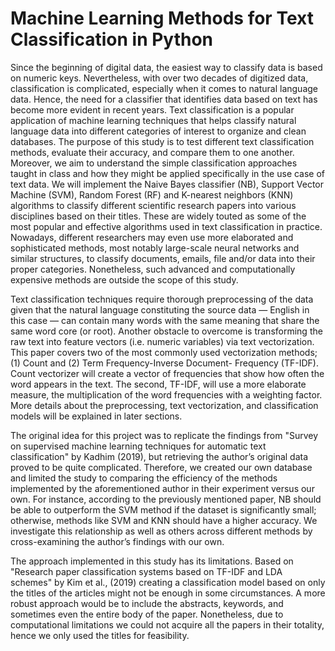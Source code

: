 # Machine Learning Methods for Text Classification in Python

Since the beginning of digital data, the easiest way to classify data is based on numeric keys. Nevertheless, with over two decades of digitized data, classification is complicated, especially when it comes to natural language data. Hence, the need for a classifier that identifies data based on text has become more evident in recent years. Text classification is a popular application of machine learning techniques that helps classify natural language data into different categories of interest to organize and clean databases. The purpose of this study is to test different text classification methods, evaluate their accuracy, and compare them to one another. Moreover, we aim to understand the simple classification approaches taught in class and how they might be applied specifically in the use case of text data. We will implement the Naive Bayes classifier (NB), Support Vector Machine (SVM), Random Forest (RF) and K-nearest neighbors (KNN) algorithms to classify different scientific research papers into various disciplines based on their titles. These are widely touted as some of the most popular and effective algorithms used in text classification in practice. Nowadays, different researchers may even use more elaborated and sophisticated methods, most notably large-scale neural networks and similar structures, to classify documents, emails, file and/or data into their proper categories. Nonetheless, such advanced and computationally expensive methods are outside the scope of this study.

Text classification techniques require thorough preprocessing of the data given that the natural language constituting the source data — English in this case — can contain many words with the same meaning that share the same word core (or root). Another obstacle to overcome is transforming the raw text into feature vectors (i.e. numeric variables) via text vectorization. This paper covers two of the most commonly used vectorization methods; (1) Count and (2) Term Frequency-Inverse Document- Frequency (TF-IDF). Count vectorizer will create a vector of frequencies that show how often the word appears in the text. The second, TF-IDF, will use a more elaborate measure, the multiplication of the word frequencies with a weighting factor. More details about the preprocessing, text vectorization, and classification models will be explained in later sections.

The original idea for this project was to replicate the findings from "Survey on supervised machine learning techniques for automatic text classification" by Kadhim (2019), but retrieving the author’s original data proved to be quite complicated. Therefore, we created our own database and limited the study to comparing the efficiency of the methods implemented by the aforementioned author in their experiment versus our own. For instance, according to the previously mentioned paper, NB should be able to outperform the SVM method if the dataset is significantly small; otherwise, methods like SVM and KNN should have a higher accuracy. We investigate this relationship as well as others across different methods by cross-examining the author’s findings with our own.

The approach implemented in this study has its limitations. Based on "Research paper classification systems based on TF-IDF and LDA schemes" by Kim et al., (2019) creating a classification model based on only the titles of the articles might not be enough in some circumstances. A more robust approach would be to include the abstracts, keywords, and sometimes even the entire body of the paper. Nonetheless, due to computational limitations we could not acquire all the papers in their totality, hence we only used the titles for feasibility.
